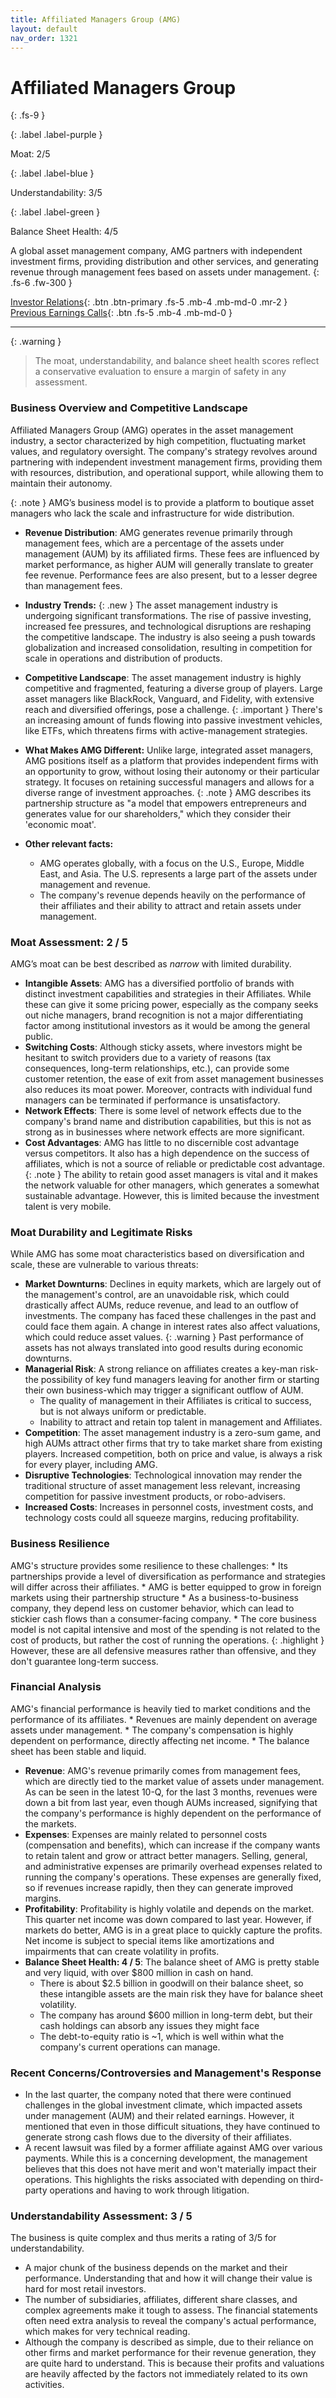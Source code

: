 ```yaml
---
title: Affiliated Managers Group (AMG)
layout: default
nav_order: 1321
---
```


# Affiliated Managers Group
{: .fs-9 }

{: .label .label-purple }

Moat: 2/5

{: .label .label-blue }

Understandability: 3/5

{: .label .label-green }

Balance Sheet Health: 4/5

A global asset management company, AMG partners with independent investment firms, providing distribution and other services, and generating revenue through management fees based on assets under management.
{: .fs-6 .fw-300 }

[Investor Relations](https://www.google.com/search?q=AMG+investor+relations){: .btn .btn-primary .fs-5 .mb-4 .mb-md-0 .mr-2 }
[Previous Earnings Calls](https://discountingcashflows.com/company/AMG/transcripts/){: .btn .fs-5 .mb-4 .mb-md-0 }

---

{: .warning }
>The moat, understandability, and balance sheet health scores reflect a conservative evaluation to ensure a margin of safety in any assessment.



### Business Overview and Competitive Landscape
Affiliated Managers Group (AMG) operates in the asset management industry, a sector characterized by high competition, fluctuating market values, and regulatory oversight. The company's strategy revolves around partnering with independent investment management firms, providing them with resources, distribution, and operational support, while allowing them to maintain their autonomy. 

{: .note }
AMG’s business model is to provide a platform to boutique asset managers who lack the scale and infrastructure for wide distribution.

*   **Revenue Distribution**: AMG generates revenue primarily through management fees, which are a percentage of the assets under management (AUM) by its affiliated firms. These fees are influenced by market performance, as higher AUM will generally translate to greater fee revenue. Performance fees are also present, but to a lesser degree than management fees.

*  **Industry Trends:** 
{: .new }
The asset management industry is undergoing significant transformations. The rise of passive investing, increased fee pressures, and technological disruptions are reshaping the competitive landscape. The industry is also seeing a push towards globalization and increased consolidation, resulting in competition for scale in operations and distribution of products.
*  **Competitive Landscape**: The asset management industry is highly competitive and fragmented, featuring a diverse group of players. Large asset managers like BlackRock, Vanguard, and Fidelity, with extensive reach and diversified offerings, pose a challenge.
{: .important }
There's an increasing amount of funds flowing into passive investment vehicles, like ETFs, which threatens firms with active-management strategies.
*   **What Makes AMG Different:** Unlike large, integrated asset managers, AMG positions itself as a platform that provides independent firms with an opportunity to grow, without losing their autonomy or their particular strategy. It focuses on retaining successful managers and allows for a diverse range of investment approaches.
{: .note }
AMG describes its partnership structure as "a model that empowers entrepreneurs and generates value for our shareholders," which they consider their 'economic moat'.
*   **Other relevant facts:**
     -   AMG operates globally, with a focus on the U.S., Europe, Middle East, and Asia. The U.S. represents a large part of the assets under management and revenue.
       - The company's revenue depends heavily on the performance of their affiliates and their ability to attract and retain assets under management.

### Moat Assessment: 2 / 5
AMG’s moat can be best described as *narrow* with limited durability.

*   **Intangible Assets**: AMG has a diversified portfolio of brands with distinct investment capabilities and strategies in their Affiliates. While these can give it some pricing power, especially as the company seeks out niche managers, brand recognition is not a major differentiating factor among institutional investors as it would be among the general public.
*  **Switching Costs**: Although sticky assets, where investors might be hesitant to switch providers due to a variety of reasons (tax consequences, long-term relationships, etc.), can provide some customer retention, the ease of exit from asset management businesses also reduces its moat power. Moreover, contracts with individual fund managers can be terminated if performance is unsatisfactory.
*   **Network Effects**: There is some level of network effects due to the company's brand name and distribution capabilities, but this is not as strong as in businesses where network effects are more significant.
*    **Cost Advantages**: AMG has little to no discernible cost advantage versus competitors.  It also has a high dependence on the success of affiliates, which is not a source of reliable or predictable cost advantage. 
{: .note }
The ability to retain good asset managers is vital and it makes the network valuable for other managers, which generates a somewhat sustainable advantage. However, this is limited because the investment talent is very mobile.

### Moat Durability and Legitimate Risks
While AMG has some moat characteristics based on diversification and scale, these are vulnerable to various threats:
    
*   **Market Downturns**: Declines in equity markets, which are largely out of the management's control, are an unavoidable risk, which could drastically affect AUMs, reduce revenue, and lead to an outflow of investments. The company has faced these challenges in the past and could face them again. A change in interest rates also affect valuations, which could reduce asset values.
{: .warning }
Past performance of assets has not always translated into good results during economic downturns.
*   **Managerial Risk**: A strong reliance on affiliates creates a key-man risk-the possibility of key fund managers leaving for another firm or starting their own business-which may trigger a significant outflow of AUM.
    *   The quality of management in their Affiliates is critical to success, but is not always uniform or predictable.
    *    Inability to attract and retain top talent in management and Affiliates.
*   **Competition**: The asset management industry is a zero-sum game, and high AUMs attract other firms that try to take market share from existing players. Increased competition, both on price and value, is always a risk for every player, including AMG.
*   **Disruptive Technologies**: Technological innovation may render the traditional structure of asset management less relevant, increasing competition for passive investment products, or robo-advisers.
*   **Increased Costs**: Increases in personnel costs, investment costs, and technology costs could all squeeze margins, reducing profitability.

### Business Resilience
AMG's structure provides some resilience to these challenges:
    *   Its partnerships provide a level of diversification as performance and strategies will differ across their affiliates.
    *   AMG is better equipped to grow in foreign markets using their partnership structure
    *  As a business-to-business company, they depend less on customer behavior, which can lead to stickier cash flows than a consumer-facing company.
    *   The core business model is not capital intensive and most of the spending is not related to the cost of products, but rather the cost of running the operations.
{: .highlight }
However, these are all defensive measures rather than offensive, and they don't guarantee long-term success.

### Financial Analysis
AMG's financial performance is heavily tied to market conditions and the performance of its affiliates.
    *  Revenues are mainly dependent on average assets under management.
    *   The company's compensation is highly dependent on performance, directly affecting net income.
    *   The balance sheet has been stable and liquid.

*   **Revenue**: AMG's revenue primarily comes from management fees, which are directly tied to the market value of assets under management. As can be seen in the latest 10-Q, for the last 3 months, revenues were down a bit from last year, even though AUMs increased, signifying that the company's performance is highly dependent on the performance of the markets.
*   **Expenses**: Expenses are mainly related to personnel costs (compensation and benefits), which can increase if the company wants to retain talent and grow or attract better managers. Selling, general, and administrative expenses are primarily overhead expenses related to running the company's operations. These expenses are generally fixed, so if revenues increase rapidly, then they can generate improved margins.
*  **Profitability**: Profitability is highly volatile and depends on the market. This quarter net income was down compared to last year. However, if markets do better, AMG is in a great place to quickly capture the profits. Net income is subject to special items like amortizations and impairments that can create volatility in profits.
*   **Balance Sheet Health: 4 / 5**: The balance sheet of AMG is pretty stable and very liquid, with over $800 million in cash on hand.
    - There is about $2.5 billion in goodwill on their balance sheet, so these intangible assets are the main risk they have for balance sheet volatility.
    - The company has around $600 million in long-term debt, but their cash holdings can absorb any issues they might face
     - The debt-to-equity ratio is ~1, which is well within what the company's current operations can manage.

### Recent Concerns/Controversies and Management's Response
   *   In the last quarter, the company noted that there were continued challenges in the global investment climate, which impacted assets under management (AUM) and their related earnings. However, it mentioned that even in those difficult situations, they have continued to generate strong cash flows due to the diversity of their affiliates.
  *   A recent lawsuit was filed by a former affiliate against AMG over various payments. While this is a concerning development, the management believes that this does not have merit and won't materially impact their operations. This highlights the risks associated with depending on third-party operations and having to work through litigation.

### Understandability Assessment: 3 / 5
The business is quite complex and thus merits a rating of 3/5 for understandability.
*  A major chunk of the business depends on the market and their performance. Understanding that and how it will change their value is hard for most retail investors.
*  The number of subsidiaries, affiliates, different share classes, and complex agreements make it tough to assess. The financial statements often need extra analysis to reveal the company's actual performance, which makes for very technical reading.
*   Although the company is described as simple, due to their reliance on other firms and market performance for their revenue generation, they are quite hard to understand. This is because their profits and valuations are heavily affected by the factors not immediately related to its own activities.